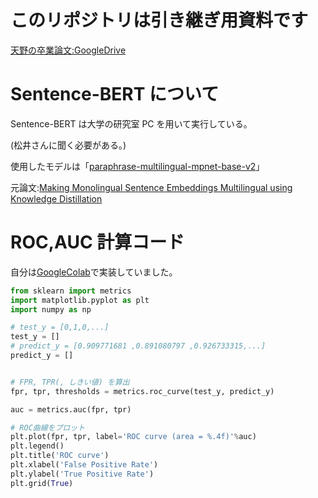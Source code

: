 # このリポジトリは引き継ぎ用資料です

[天野の卒業論文:GoogleDrive](https://drive.google.com/drive/folders/1LA1KtRjWnPh6JUiVz5q9mpHXj9EgHxzS?usp=sharing)

# Sentence-BERT について

Sentence-BERT は大学の研究室 PC を用いて実行している。

(松井さんに聞く必要がある。)

使用したモデルは「[paraphrase-multilingual-mpnet-base-v2](https://www.sbert.net/docs/pretrained_models.html#:~:text=paraphrase%2D-,multilingual,-%2Dmpnet%2Dbase%2Dv2)」

元論文:[Making Monolingual Sentence Embeddings Multilingual using
Knowledge Distillation](https://arxiv.org/pdf/2004.09813.pdf)

# ROC,AUC 計算コード

自分は[GoogleColab](https://colab.research.google.com/)で実装していました。

```python
from sklearn import metrics
import matplotlib.pyplot as plt
import numpy as np

# test_y = [0,1,0,...]
test_y = []
# predict_y = [0.909771681 ,0.891080797 ,0.926733315,...]
predict_y = []


# FPR, TPR(, しきい値) を算出
fpr, tpr, thresholds = metrics.roc_curve(test_y, predict_y)

auc = metrics.auc(fpr, tpr)

# ROC曲線をプロット
plt.plot(fpr, tpr, label='ROC curve (area = %.4f)'%auc)
plt.legend()
plt.title('ROC curve')
plt.xlabel('False Positive Rate')
plt.ylabel('True Positive Rate')
plt.grid(True)
```
